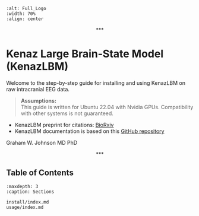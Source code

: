 ```{image} img/Full_Logo.jpg
:alt: Full_Logo
:width: 70%
:align: center
```

<p align="center">***</p>

# Kenaz Large Brain-State Model (KenazLBM)
Welcome to the step-by-step guide for installing and using KenazLBM on raw intracranial EEG data.

> **Assumptions:**  
> This guide is written for Ubuntu 22.04 with Nvidia GPUs. Compatibility with other systems is not guaranteed.

- KenazLBM preprint for citations: [BioRxiv](https://www.biorxiv.org/content/10.1101/2025.08.10.669538v2)
- KenazLBM documentation is based on this [GitHub repository](https://github.com/grahamwjohnson/KenazLBM)

Graham W. Johnson MD PhD

<p align="center">***</p>

## Table of Contents

```{toctree}
:maxdepth: 3
:caption: Sections

install/index.md
usage/index.md
```






